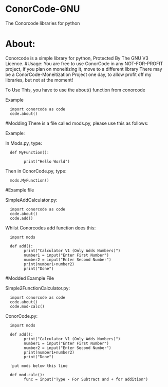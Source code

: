 # ConorCode-GNU
The Conorcode libraries for python
# About:
Conorcode is a simple library for python, Protected By The GNU V3 Licence.
#Usage:
You are free to use ConorCode in any NOT-FOR-PROFIT project, if you plan on moneitizing it, move to a different library
There may be a ConorCode-Moneitization Project one day, to allow profit off my libraries, but not at the moment!

To Use This, you have to use the about() function from conorcode

Example

      import conorcode as code
      code.about()

#Modding
There is a file called mods.py, please use this as follows:

Example:

In Mods.py, type: 

      def MyFunction():

            print("Hello World")
      
Then in ConorCode.py, type:

      mods.MyFunction()

#Example file

SimpleAddCalculator.py:

      import conorcode as code
      code.about()
      code.add()
      
Whilst Conorcodes add function does this:

      import mods
      
      def add():
            print("Calculator V1 (Only Adds Numbers)")
            number1 = input("Enter First Number")
            number2 = input("Enter Second Number")
            print(number1+number2)
            print("Done")

#Modded Example File

Simple2FunctionCalculator.py:

      import conorcode as code
      code.about()
      code.mod-calc()
      
ConorCode.py:

      import mods
      
      def add():
            print("Calculator V1 (Only Adds Numbers)")
            number1 = input("Enter First Number")
            number2 = input("Enter Second Number")
            print(number1+number2)
            print("Done")
            
      'put mods below this line
      
      def mod-calc():
            func = input("Type - For Subtract and + for addition")

